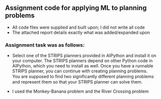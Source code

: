 ## Assignment code for applying ML to planning problems

- All code files were supplied and built upon; I did not write all code
- The attached report details exactly what was added/expanded upon

### Assignment task was as follows:

- Select one of the STRIPS planners provided in AIPython and install it on your computer. The STRIPS planners
depend on other Python code in AIPython, which you need to install as well. Once you have a runnable STRIPS
planner, you can continue with creating planning problems.  
You are supposed to find two significantly diﬀerent planning problems and represent them so that your STRIPS
planner can solve them.

- I used the Monkey-Banana problem and the River Crossing problem
